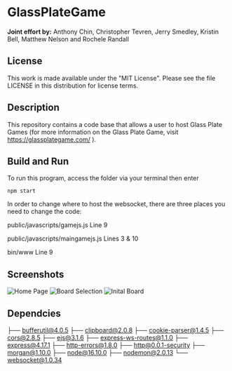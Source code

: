# GlassPlateGame

**Joint effort by:** Anthony Chin, Christopher Tevren, Jerry Smedley, Kristin Bell, Matthew Nelson and Rochele Randall

## License
This work is made available under the "MIT License". Please see the file LICENSE in this distribution for license terms.

## Description
This repository contains a code base that allows a user to host Glass Plate Games (for more information on the Glass Plate Game, visit https://glassplategame.com/ ). 

## Build and Run
To run this program, access the folder via your terminal then enter 

    npm start

In order to change where to host the websocket, there are three places you need to change the code:

public/javascripts/gamejs.js  Line 9

public/javascripts/maingamejs.js Lines 3 & 10

bin/www Line 9

## Screenshots

![Home Page](https://github.com/jakira-bot/GlassPlateGame-1/blob/main/public/images/HomePage.png)
![Board Selection](https://github.com/jakira-bot/GlassPlateGame-1/blob/main/public/images/BoardSelection.png)
![Inital Board](https://github.com/jakira-bot/GlassPlateGame-1/blob/main/public/images/InitalBoard.jpg)

## Dependcies
├── bufferutil@4.0.5
├── clipboard@2.0.8
├── cookie-parser@1.4.5
├── cors@2.8.5
├── ejs@3.1.6
├── express-ws-routes@1.1.0
├── express@4.17.1
├── http-errors@1.8.0
├── http@0.0.1-security
├── morgan@1.10.0
├── node@16.10.0
├── nodemon@2.0.13
└── websocket@1.0.34

